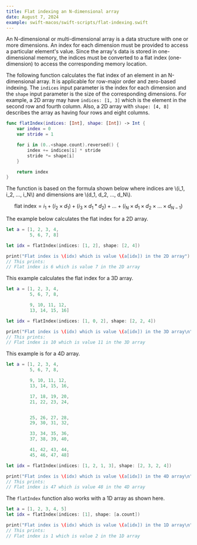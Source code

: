 ```yaml
---
title: Flat indexing an N-dimensional array
date: August 7, 2024
example: swift-macos/swift-scripts/flat-indexing.swift
---
```


An N-dimensional or multi-dimensional array is a data structure with one or more dimensions. An index for each dimension must be provided to access a particular element's value. Since the array's data is stored in one-dimensional memory, the indices must be converted to a flat index (one-dimension) to access the corresponding memory location.

The following function calculates the flat index of an element in an N-dimensional array. It is applicable for row-major order and zero-based indexing. The `indices` input parameter is the index for each dimension and the `shape` input parameter is the size of the corresponding dimensions. For example, a 2D array may have `indices: [1, 3]` which is the element in the second row and fourth column. Also, a 2D array with `shape: [4, 8]` describes the array as having four rows and eight columns.

```swift
func flatIndex(indices: [Int], shape: [Int]) -> Int {
    var index = 0
    var stride = 1

    for i in (0..<shape.count).reversed() {
        index += indices[i] * stride
        stride *= shape[i]
    }

    return index
}
```

The function is based on the formula shown below where indices are \\(i_1, i_2, ..., i_N\\) and dimensions are \\(d_1, d_2, ..., d_N\\).

$$
\text{flat index} = i_1 + (i_2 \times d_1) + (i_3 \times d_1 * d_2) + ... + (i_N \times d_1 \times d_2 \times ... \times d_{N-1})
$$

The example below calculates the flat index for a 2D array.

```swift
let a = [1, 2, 3, 4,
         5, 6, 7, 8]

let idx = flatIndex(indices: [1, 2], shape: [2, 4])

print("Flat index is \(idx) which is value \(a[idx]) in the 2D array")
// This prints:
// Flat index is 6 which is value 7 in the 2D array
```

This example calculates the flat index for a 3D array.

```swift
let a = [1, 2, 3, 4,
         5, 6, 7, 8,

         9, 10, 11, 12,
         13, 14, 15, 16]

let idx = flatIndex(indices: [1, 0, 2], shape: [2, 2, 4])

print("Flat index is \(idx) which is value \(a[idx]) in the 3D array\n")
// This prints:
// Flat index is 10 which is value 11 in the 3D array
```

This example is for a 4D array.

```swift
let a = [1, 2, 3, 4,
         5, 6, 7, 8,

         9, 10, 11, 12,
         13, 14, 15, 16,

         17, 18, 19, 20,
         21, 22, 23, 24,


         25, 26, 27, 28,
         29, 30, 31, 32,

         33, 34, 35, 36,
         37, 38, 39, 40,

         41, 42, 43, 44,
         45, 46, 47, 48]

let idx = flatIndex(indices: [1, 2, 1, 3], shape: [2, 3, 2, 4])

print("Flat index is \(idx) which is value \(a[idx]) in the 4D array\n")
// This prints:
// Flat index is 47 which is value 48 in the 4D array
```

The `flatIndex` function also works with a 1D array as shown here.

```swift
let a = [1, 2, 3, 4, 5]
let idx = flatIndex(indices: [1], shape: [a.count])

print("Flat index is \(idx) which is value \(a[idx]) in the 1D array\n")
// This prints:
// Flat index is 1 which is value 2 in the 1D array
```
